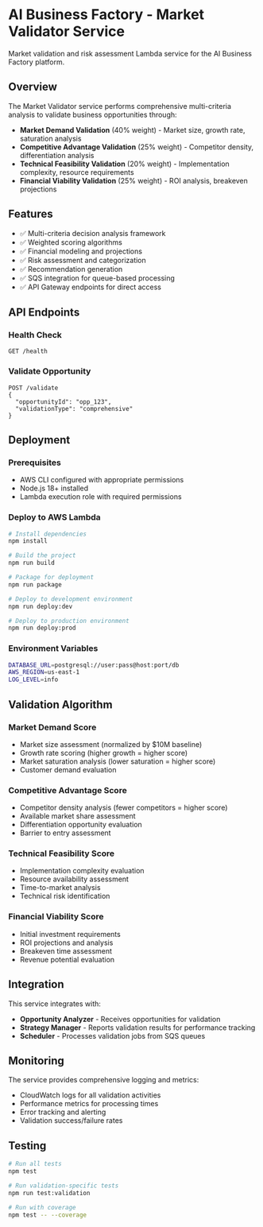 # AI Business Factory - Market Validator Service

Market validation and risk assessment Lambda service for the AI Business Factory platform.

## Overview

The Market Validator service performs comprehensive multi-criteria analysis to validate business opportunities through:

- **Market Demand Validation** (40% weight) - Market size, growth rate, saturation analysis
- **Competitive Advantage Validation** (25% weight) - Competitor density, differentiation analysis  
- **Technical Feasibility Validation** (20% weight) - Implementation complexity, resource requirements
- **Financial Viability Validation** (25% weight) - ROI analysis, breakeven projections

## Features

- ✅ Multi-criteria decision analysis framework
- ✅ Weighted scoring algorithms 
- ✅ Financial modeling and projections
- ✅ Risk assessment and categorization
- ✅ Recommendation generation
- ✅ SQS integration for queue-based processing
- ✅ API Gateway endpoints for direct access

## API Endpoints

### Health Check
```
GET /health
```

### Validate Opportunity
```
POST /validate
{
  "opportunityId": "opp_123",
  "validationType": "comprehensive"
}
```

## Deployment

### Prerequisites
- AWS CLI configured with appropriate permissions
- Node.js 18+ installed
- Lambda execution role with required permissions

### Deploy to AWS Lambda

```bash
# Install dependencies
npm install

# Build the project
npm run build

# Package for deployment
npm run package

# Deploy to development environment
npm run deploy:dev

# Deploy to production environment  
npm run deploy:prod
```

### Environment Variables

```bash
DATABASE_URL=postgresql://user:pass@host:port/db
AWS_REGION=us-east-1
LOG_LEVEL=info
```

## Validation Algorithm

### Market Demand Score
- Market size assessment (normalized by $10M baseline)
- Growth rate scoring (higher growth = higher score)
- Market saturation analysis (lower saturation = higher score)
- Customer demand evaluation

### Competitive Advantage Score  
- Competitor density analysis (fewer competitors = higher score)
- Available market share assessment
- Differentiation opportunity evaluation
- Barrier to entry assessment

### Technical Feasibility Score
- Implementation complexity evaluation
- Resource availability assessment  
- Time-to-market analysis
- Technical risk identification

### Financial Viability Score
- Initial investment requirements
- ROI projections and analysis
- Breakeven time assessment
- Revenue potential evaluation

## Integration

This service integrates with:
- **Opportunity Analyzer** - Receives opportunities for validation
- **Strategy Manager** - Reports validation results for performance tracking
- **Scheduler** - Processes validation jobs from SQS queues

## Monitoring

The service provides comprehensive logging and metrics:
- CloudWatch logs for all validation activities
- Performance metrics for processing times
- Error tracking and alerting
- Validation success/failure rates

## Testing

```bash
# Run all tests
npm test

# Run validation-specific tests
npm run test:validation

# Run with coverage
npm test -- --coverage
```